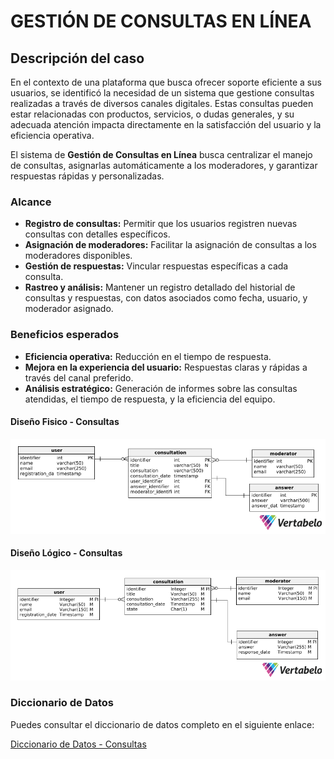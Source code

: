 # GESTIÓN DE CONSULTAS EN LÍNEA

## Descripción del caso

En el contexto de una plataforma que busca ofrecer soporte eficiente a sus usuarios, se identificó la necesidad de un sistema que gestione consultas realizadas a través de diversos canales digitales. Estas consultas pueden estar relacionadas con productos, servicios, o dudas generales, y su adecuada atención impacta directamente en la satisfacción del usuario y la eficiencia operativa.

El sistema de **Gestión de Consultas en Línea** busca centralizar el manejo de consultas, asignarlas automáticamente a los moderadores, y garantizar respuestas rápidas y personalizadas.

### Alcance

- **Registro de consultas:** Permitir que los usuarios registren nuevas consultas con detalles específicos.
- **Asignación de moderadores:** Facilitar la asignación de consultas a los moderadores disponibles.
- **Gestión de respuestas:** Vincular respuestas específicas a cada consulta.
- **Rastreo y análisis:** Mantener un registro detallado del historial de consultas y respuestas, con datos asociados como fecha, usuario, y moderador asignado.

### Beneficios esperados

- **Eficiencia operativa:** Reducción en el tiempo de respuesta.
- **Mejora en la experiencia del usuario:** Respuestas claras y rápidas a través del canal preferido.
- **Análisis estratégico:** Generación de informes sobre las consultas atendidas, el tiempo de respuesta, y la eficiencia del equipo.

#### Diseño Fisico - Consultas
![Diagrama de Flujo Consultas](../image/DF_Consultas.png)

#### Diseño Lógico - Consultas
![Diagrama Lógico Consultas](../image/DL_Consultas.png)

### Diccionario de Datos

Puedes consultar el diccionario de datos completo en el siguiente enlace: 

[Diccionario de Datos - Consultas](../resources/df_consultas.pdf)
